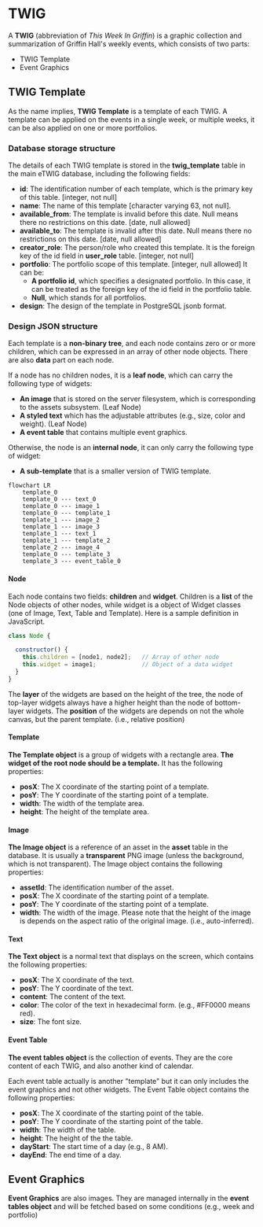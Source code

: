# TWIG

A **TWIG** (abbreviation of *This Week In Griffin*) is a graphic collection and summarization of Griffin Hall's weekly events, which consists of two parts:

- TWIG Template
- Event Graphics

## TWIG Template

As the name implies, **TWIG Template** is a template of each TWIG. A template can be applied on the events in a single week, or multiple weeks, it can be also applied on one or more portfolios.

### Database storage structure

The details of each TWIG template is stored in the **twig_template** table in the main eTWIG database, including the following fields:

- **id**: The identification number of each template, which is the primary key of this table. [integer, not null]
- **name**: The name of this template [character varying 63, not null].
- **available_from**: The template is invalid before this date. Null means there no restrictions on this date. [date, null allowed]
- **available_to**: The template is invalid after this date. Null means there no restrictions on this date. [date, null allowed]
- **creator_role**: The person/role who created this template. It is the foreign key of the id field in **user_role** table. [integer, not null]
- **portfolio**: The portfolio scope of this template. [integer, null allowed] It can be:
  - **A portfolio id**, which specifies a designated portfolio. In this case, it can be treated as the foreign key of the id field in the portfolio table.
  - **Null**, which stands for all portfolios.
- **design**: The design of the template in PostgreSQL jsonb format.

### Design JSON structure

Each template is a **non-binary tree**, and each node contains zero or or more children, which can be expressed in an array of other node objects. There are also **data** part on each node.

If a node has no children nodes, it is a **leaf node**, which can carry the following type of widgets:

- **An image** that is stored on the server filesystem, which is corresponding to the assets subsystem. (Leaf Node)
- **A styled text** which has the adjustable attributes (e.g., size, color and weight). (Leaf Node)
- **A event table** that contains multiple event graphics.

Otherwise, the node is an **internal node**, it can only carry the following type of widget:

- **A sub-template** that is a smaller version of TWIG template.

```mermaid
flowchart LR
    template_0
    template_0 --- text_0
    template_0 --- image_1
    template_0 --- template_1
    template_1 --- image_2
    template_1 --- image_3
    template_1 --- text_1
    template_1 --- template_2
    template_2 --- image_4
    template_0 --- template_3
    template_3 --- event_table_0
```

#### Node

Each node contains two fields: **children** and **widget**. Children is a **list** of the Node objects of other nodes, while widget is a object of Widget classes (one of Image, Text, Table and Template). Here is a sample definition in JavaScript.

``` js
class Node {

  constructor() {
    this.children = [node1, node2];   // Array of other node
    this.widget = image1;             // Object of a data widget
  }
}
```

The **layer** of the widgets are based on the height of the tree, the node of top-layer widgets always have a higher height than the node of bottom-layer widgets. The **position** of the widgets are depends on not the whole canvas, but the parent template. (i.e., relative position)

#### Template

**The Template object** is a group of widgets with a rectangle area. **The widget of the root node should be a template.** It has the following properties:

- **posX**: The X coordinate of the starting point of a template.
- **posY**: The Y coordinate of the starting point of a template.
- **width**: The width of the template area.
- **height**: The height of the template area.

#### Image

**The Image object** is a reference of an asset in the **asset** table in the database. It is usually a **transparent** PNG image (unless the background, which is not transparent). The Image object contains the following properties:

- **assetId**: The identification number of the asset.
- **posX**: The X coordinate of the starting point of a template.
- **posY**: The Y coordinate of the starting point of a template.
- **width**: The width of the image. Please note that the height of the image is depends on the aspect ratio of the original image. (i.e., auto-inferred).

#### Text

**The Text object** is a normal text that displays on the screen, which contains the following properties:

- **posX**: The X coordinate of the text.
- **posY**: The Y coordinate of the text.
- **content**: The content of the text.
- **color**: The color of the text in hexadecimal form. (e.g., #FF0000 means red).
- **size**: The font size.

#### Event Table

**The event tables object** is the collection of events. They are the core content of each TWIG, and also another kind of calendar.

Each event table actually is another "template" but it can only includes the event graphics and not other widgets. The Event Table object contains the following properties:

- **posX**: The X coordinate of the starting point of the table.
- **posY**: The Y coordinate of the starting point of the table.
- **width**: The width of the table.
- **height**: The height of the the table.
- **dayStart**: The start time of a day (e.g., 8 AM).
- **dayEnd**: The end time of a day.

## Event Graphics

**Event Graphics** are also images. They are managed internally in the **event tables object**  and will be fetched based on some conditions (e.g., week and portfolio)
